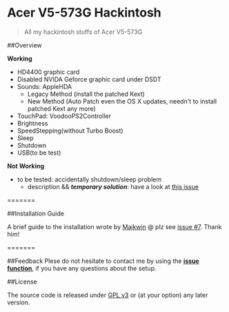 Acer V5-573G Hackintosh
=======================

> All my hackintosh stuffs of Acer V5-573G

##Overview

**Working**

- HD4400 graphic card
- Disabled NVIDA Geforce graphic card under DSDT
- Sounds: AppleHDA
	* Legacy Method (install the patched Kext)
	* New Method (Auto Patch even the OS X updates, needn't to install patched Kext any more)
- TouchPad: VoodooPS2Controller
- Brightness
- SpeedStepping(without Turbo Boost)
- Sleep
- Shutdown
- USB(to be test)

**Not Working**

- to be tested: accidentally shutdown/sleep problem
  - description && ***temporary solution***: have a look at [this issue](https://github.com/Kaijun/Acer-V5-573G-Hackintosh/issues/6)

=======

##Installation Guide

A brief guide to the installation wrote by [Majkwin](https://github.com/Majkwin) @ plz see [issue #7](https://github.com/Kaijun/Acer-V5-573G-Hackintosh/issues/7). Thank him!

=======

##Feedback
Plese do not hesitate to contact me by using the **[issue function](https://github.com/Kaijun/Acer-V5-573G-Hackintosh/issues)**, if you have any questions about the setup.

##License

The source code is released under [GPL v3](http://www.gnu.org/copyleft/gpl.html) or (at your option) any later version.
